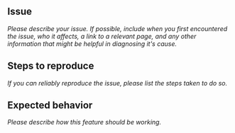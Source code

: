 ## Issue

*Please describe your issue. If possible, include when you first encountered the issue, who it affects, a link to a relevant page, and any other information that might be helpful in diagnosing it's cause.*

## Steps to reproduce

*If you can reliably reproduce the issue, please list the steps taken to do so.*

## Expected behavior

*Please describe how this feature should be working.*
